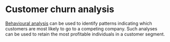 # Customer churn analysis

[Behavioural analysis](da/assistive-technologies/Behavioural-analysis.md) can be used to identify patterns indicating which customers are most likely to go to a competing company. Such analyses can be used to retain the most profitable individuals in a customer segment. 
